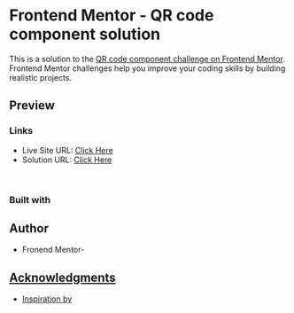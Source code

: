 
# Frontend Mentor - QR code component solution

This is a solution to the [QR code component challenge on Frontend Mentor](https://www.frontendmentor.io/challenges/qr-code-component-iux_sIO_H). Frontend Mentor challenges help you improve your coding skills by building realistic projects. <br>
## Preview<br>


### Links
<ul>
<li>Live Site URL: <a href="https://0xabdul.github.io/Qr-Code-Compontent/">Click Here</a></li>
<li>Solution URL: <a href="https://www.frontendmentor.io/solutions/qr-code-component-ZwM83rVMvZ">Click Here</a></li>
</ul><br>

### Built with



## Author
<ul>
<li>Fronend Mentor- <a href="https://www.frontendmentor.io/profile/0xAbdul"</li>
</ul>





## Acknowledgments
<ul>
<li>Inspiration by <a href="https://www.frontendmentor.io/profile/0xAbdul"</li>
</ul>

